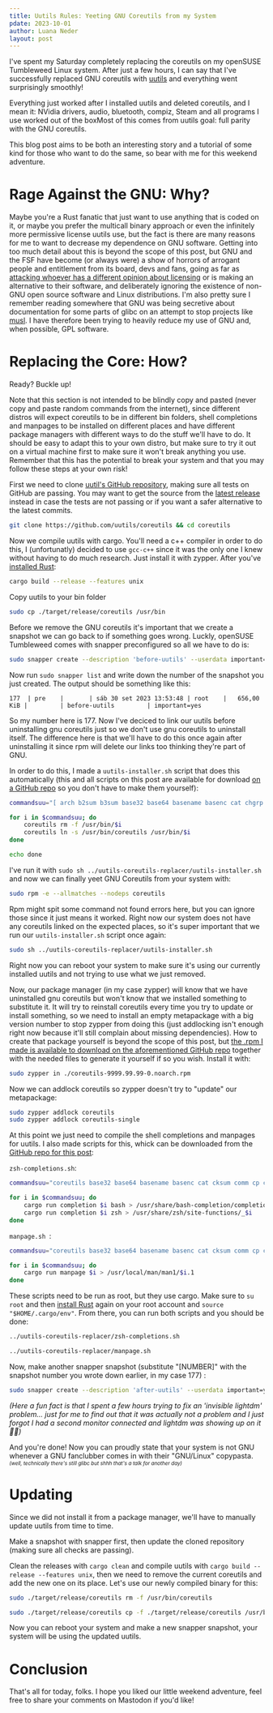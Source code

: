```yaml
---
title: Uutils Rules: Yeeting GNU Coreutils from my System
pdate: 2023-10-01
author: Luana Neder
layout: post
---
```


I've spent my Saturday completely replacing the coreutils on my openSUSE Tumbleweed Linux system. After just a few hours, I can say that I've successfully replaced GNU coreutils with [uutils](https://uutils.github.io/) and everything went surprisingly smoothly!

Everything just worked after I installed uutils and deleted coreutils, and I mean it: NVidia drivers, audio, bluetooth, compiz, Steam and all programs I use worked out of the boxMost of this comes from uutils goal: full parity with the GNU coreutils.

This blog post aims to be both an interesting story and a tutorial of some kind for those who want to do the same, so bear with me for this weekend adventure.
 

# Rage Against the GNU: Why?
Maybe you're a Rust fanatic that just want to use anything that is coded on it, or maybe you prefer the multicall binary approach or even the infinitely more permissive license uutils use, but the fact is there are many reasons for me to want to decrease my dependence on GNU software. Getting into too much detail about this is beyond the scope of this post, but GNU and the FSF have become (or always were) a show of horrors of arrogant people and entitlement from its board, devs and fans, going as far as [attacking whoever has a different opinion about licensing](https://github.com/uutils/coreutils/issues/1781) or is making an alternative to their software, and deliberately ignoring the existence of non-GNU open source software and Linux distributions. I'm also pretty sure I remember reading somewhere that GNU was being secretive about documentation for some parts of glibc on an attempt to stop projects like [musl](https://musl.libc.org/). 
I have therefore been trying to heavily reduce my use of GNU and, when possible, GPL software.

# Replacing the Core: How?

Ready? Buckle up!

Note that this section is not intended to be blindly copy and pasted (never copy and paste random commands from the internet), since different distros will expect coreutils to be in different bin folders, shell completions and manpages to be installed on different places and have different package managers with different ways to do the stuff we'll have to do. It should be easy to adapt this to your own distro, but make sure to try it out on a virtual machine first to make sure it won't break anything you use. Remember that this has the potential to break your system and that you may follow these steps at your own risk!

First we need to clone [uutil's GitHub repository](https://github.com/uutils/coreutils/), making sure all tests on GitHub are passing. You may want to get the source from the [latest release](https://github.com/uutils/coreutils/releases/latest) instead in case the tests are not passing or if you want a safer alternative to the latest commits.

````sh
git clone https://github.com/uutils/coreutils && cd coreutils
````

Now we compile uutils with cargo. You'll need a c++ compiler in order to do this, I (unfortunatly) decided to use ```gcc-c++```  since it was the only one I knew without having to do much research. Just install it with zypper. After you've [installed Rust](https://www.rust-lang.org/learn/get-started):
````sh
cargo build --release --features unix
````

Copy uutils to your bin folder

````sh
sudo cp ./target/release/coreutils /usr/bin
````

Before we remove the GNU coreutils it's important that we create a snapshot we can go back to if something goes wrong. Luckly, openSUSE Tumbleweed comes with snapper preconfigured so all we have to do is:

````sh
sudo snapper create --description 'before-uutils' --userdata important=yes -t pre
````

Now run ```sudo snapper list``` and write down the number of the snapshot you just created. The output should be something like this:
````
177  | pre    |       | sáb 30 set 2023 13:53:48 | root    |   656,00 KiB |         | before-uutils         | important=yes
````

So my number here is 177. Now I've deciced to link our uutils before uninstalling gnu coreutils just so we don't use gnu coreutils to uninstall itself. The difference here is that we'll have to do this once again after uninstalling it since rpm will delete our links too thinking they're part of GNU.

In order to do this, I made a ```uutils-installer.sh``` script that does this automatically (this and all scripts on this post are available for download [on a GitHub repo](https://github.com/LuNeder/uutils-coreutils-replacer) so you don't have to make them yourself):

````sh
commandsuu="[ arch b2sum b3sum base32 base64 basename basenc cat chgrp chmod chown chroot cksum comm cp csplit cut date dd df dir dircolors dirname du echo env expand expr factor false fmt fold groups hashsum head hostid hostname id install join kill link ln logname ls md5sum mkdir mkfifo mknod mktemp more mv nice nl nohup nproc numfmt od paste pathchk pinky pr printenv printf ptx pwd readlink realpath relpath rm rmdir seq sha1sum sha224sum sha256sum sha3-224sum sha3-256sum sha3-384sum sha3-512sum sha384sum sha3sum sha512sum shake128sum shake256sum shred shuf sleep sort split stat stdbuf stty sum sync tac tail tee test timeout touch tr true truncate tsort tty uname unexpand uniq unlink uptime users vdir wc who whoami yes"

for i in $commandsuu; do
    coreutils rm -f /usr/bin/$i
    coreutils ln -s /usr/bin/coreutils /usr/bin/$i
done

echo done
````

I've run it with ```sudo sh ../uutils-coreutils-replacer/uutils-installer.sh``` and now we can finally yeet GNU Coreutils from your system with:

````sh
sudo rpm -e --allmatches --nodeps coreutils
````

Rpm might spit some command not found errors here, but you can ignore those since it just means it worked. Right now our system does not have any coreutils linked on the expected places, so it's super important that we run our  ```uutils-installer.sh``` script once again:

````sh
sudo sh ../uutils-coreutils-replacer/uutils-installer.sh
````

Right now you can reboot your system to make sure it's using our currently installed uutils and not trying to use what we just removed.

Now, our package manager (in my case zypper) will know that we have uninstalled gnu coreutils but won't know that we installed something to substitute it. It will try to reinstall coreutils every time you try to update or install something, so we need to install an empty metapackage with a big version number to stop zypper from doing this (just addlocking isn't enough right now because it'll still complain about missing dependencies). How to create that package yourself is beyond the scope of this post, but [the .rpm I made is available to download on the aforementioned GitHub repo](https://github.com/LuNeder/uutils-coreutils-replacer) together with the needed files to generate it yourself if so you wish. Install it with:

````sh
sudo zypper in ./coreutils-9999.99.99-0.noarch.rpm
````

Now we can addlock coreutils so zypper doesn't try to "update" our metapackage:
````sh
sudo zypper addlock coreutils
sudo zypper addlock coreutils-single
````

At this point we just need to compile the shell completions and manpages for uutils. I also made scripts for this, whick can be downloaded from the [GitHub repo for this post](https://github.com/LuNeder/uutils-coreutils-replacer):

```zsh-completions.sh```:
````sh
commandsuu="coreutils base32 base64 basename basenc cat cksum comm cp csplit cut date dd df dir dircolors dirname du echo env expand expr factor false fmt fold hashsum md5sum sha1sum sha224sum sha256sum sha384sum sha512sum sha3sum sha3-224sum sha3-256sum sha3-384sum sha3-512sum shake128sum shake256sum b2sum b3sum head join link ln ls mkdir mktemp more mv nl numfmt od paste pr printenv printf ptx pwd readlink realpath relpath rm rmdir seq shred shuf sleep sort split sum tac tail tee touch tr true truncate tsort unexpand uniq unlink test vdir wc yes"

for i in $commandsuu; do
    cargo run completion $i bash > /usr/share/bash-completion/completions/$i
    cargo run completion $i zsh > /usr/share/zsh/site-functions/_$i
done
```` 


```manpage.sh ```:
````sh
commandsuu="coreutils base32 base64 basename basenc cat cksum comm cp csplit cut date dd df dir dircolors dirname du echo env expand expr factor false fmt fold hashsum md5sum sha1sum sha224sum sha256sum sha384sum sha512sum sha3sum sha3-224sum sha3-256sum sha3-384sum sha3-512sum shake128sum shake256sum b2sum b3sum head join link ln ls mkdir mktemp more mv nl numfmt od paste pr printenv printf ptx pwd readlink realpath relpath rm rmdir seq shred shuf sleep sort split sum tac tail tee touch tr true truncate tsort unexpand uniq unlink test [ vdir wc yes"

for i in $commandsuu; do
    cargo run manpage $i > /usr/local/man/man1/$i.1
done
```` 

These scripts need to be run as root, but they use cargo. Make sure to ```su root``` and then [install Rust](https://www.rust-lang.org/learn/get-started) again on your root account and ```source "$HOME/.cargo/env"```. From there, you can run both scripts and you should be done:

````sh
../uutils-coreutils-replacer/zsh-completions.sh
````

````sh
../uutils-coreutils-replacer/manpage.sh
````

Now, make another snapper snapshot (substitute "[NUMBER]" with the snapshot number you wrote down earlier, in my case 177) :

````sh
sudo snapper create --description 'after-uutils' --userdata important=yes -t post --pre-number [NUMBER]
````

_(Here a fun fact is that I spent a few hours trying to fix an 'invisible lightdm' problem... just for me to find out that it was actually not a problem and I just forgot I had a second monitor connected and lightdm was showing up on it 🤦‍♀️)_


And you're done! Now you can proudly state that your system is not GNU whenever a GNU fanclubber comes in with their "GNU/Linux" copypasta.<span style="font-style:italic;font-size:10px">
    (well, technically there's still glibc but shhh that's a talk for another day)
</span>


# Updating
Since we did not install it from a package manager, we'll have to manually update uutils from time to time.

Make a snapshot with snapper first, then update the cloned repository (making sure all checks are passing). 

Clean the releases with ```cargo clean``` and compile uutils with ```cargo build --release --features unix```, then we need to remove the current coreutils and add the new one on its place. Let's use our newly compiled binary for this:

````sh
sudo ./target/release/coreutils rm -f /usr/bin/coreutils
````

````sh
sudo ./target/release/coreutils cp -f ./target/release/coreutils /usr/bin
````

Now you can reboot your system and make a new snapper snapshot, your system will be using the updated uutils.

# Conclusion
That's all for today, folks. I hope you liked our little weekend adventure, feel free to share your comments on Mastodon if you'd like!